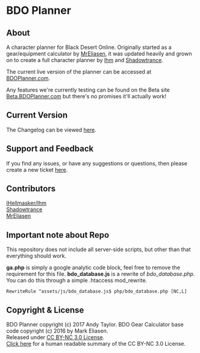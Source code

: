 BDO Planner
========

## About

A character planner for Black Desert Online. Originally started as a gear/equipment calculator by [MrEliasen](https://github.com/MrEliasen), it was updated heavily and grown on to create a full character planner by [Ihm](https://github.com/Ihellmasker) and [Shadowtrance](https://github.com/Shadowtrance).

The current live version of the planner can be accessed at [BDOPlanner.com](http://www.bdoplanner.com).

Any features we're currently testing can be found on the Beta site [Beta.BDOPlanner.com](http://beta.bdoplanner.com) but there's no promises it'll actually work!

## Current Version

The Changelog can be viewed [here](https://github.com/Ihellmasker/BDO-Planner/blob/master/CHANGELOG.md).

## Support and Feedback

If you find any issues, or have any suggestions or questions, then please create a new ticket [here](https://github.com/Ihellmasker/BDO-Planner/issues).

## Contributors

[IHellmasker/Ihm](https://github.com/Ihellmasker)   
[Shadowtrance](https://github.com/Shadowtrance)    
[MrEliasen](https://github.com/MrEliasen)

## Important note about Repo

This repository does not include all server-side scripts, but other than that everything should work.

**ga.php** is simply a google analytic code block, feel free to remove the requirement for this file.
**bdo_database.js** is a rewrite of *bdo_database.php*. You can do this through a simple .htaccess mod_rewrite.
```
RewriteRule ^assets/js/bdo_database.js$ php/bdo_database.php [NC,L]
```

## Copyright & License

BDO Planner copyright (c) 2017 Andy Taylor. BDO Gear Calculator base code copyright (c) 2016 by Mark Eliasen.   
Released under [CC BY-NC 3.0 License](https://creativecommons.org/licenses/by-nc/3.0/legalcode).   
[Click here](https://creativecommons.org/licenses/by-nc/3.0/) for a human readable summary of the CC BY-NC 3.0 License.
